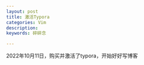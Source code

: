 ```yaml
---
layout: post
title: 激活Typora
categories: Vim
description:
keywords: 碎碎念

---
```


2022年10月11日，购买并激活了typora，开始好好写博客

